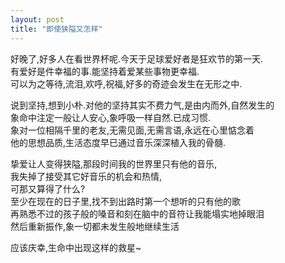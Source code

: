 ```yaml
---
layout: post
title: "即使狭隘又怎样"
---
```

好晚了,好多人在看世界杯呢.今天于足球爱好者是狂欢节的第一天.  
有爱好是件幸福的事.能坚持着爱某些事物更幸福.  
可以为之等待,流泪,欢呼,祝福,好多的奇迹会发生在无形之中.  

说到坚持,想到小朴.对他的坚持其实不费力气,是由内而外,自然发生的  
象命中注定一般让人安心,象呼吸一样自然.已成习惯.  
象对一位相隔千里的老友,无需见面,无需言语,永远在心里惦念着  
他的思想品质,生活态度早已通过音乐深深植入我的骨髓.  

挚爱让人变得狭隘,那段时间我的世界里只有他的音乐,  
我失掉了接受其它好音乐的机会和热情,  
可那又算得了什么?  
至少在现在的日子里,找不到出路时第一个想听的只有他的歌  
再熟悉不过的孩子般的嗓音和刻在脑中的音符让我能塌实地掉眼泪  
然后重新振作,象一切都未发生般地继续生活  

应该庆幸,生命中出现这样的救星~							  
		
